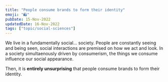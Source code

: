 ```yaml
---
title: "People consume brands to form their identity"
emoji: "🛍"
pubDate: 15-Nov-2022
updatedDate: 16-Nov-2022
tags: ["topic/social-sciences"]
---
```


We live in a fundamentally social... society. People are constantly seeing and being seen, social interactions are premised on how we act and look. In a society simultaenously driven by consumerism, the things we consume influence our social appearance.

Then, it is **entirely unsurprising** that people consume brands to form their identity.